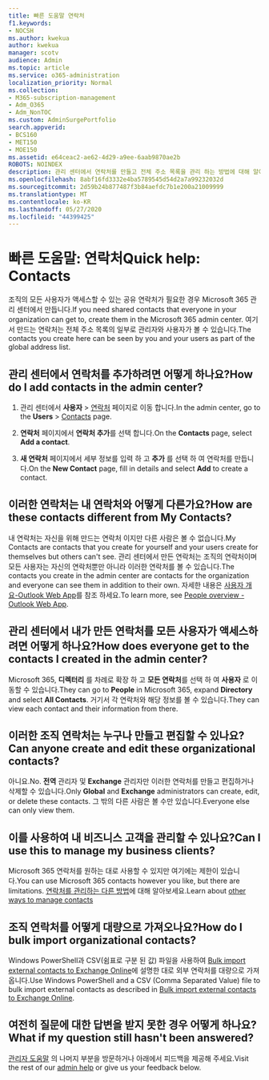 ```yaml
---
title: 빠른 도움말 연락처
f1.keywords:
- NOCSH
ms.author: kwekua
author: kwekua
manager: scotv
audience: Admin
ms.topic: article
ms.service: o365-administration
localization_priority: Normal
ms.collection:
- M365-subscription-management
- Adm_O365
- Adm_NonTOC
ms.custom: AdminSurgePortfolio
search.appverid:
- BCS160
- MET150
- MOE150
ms.assetid: e64ceac2-ae62-4d29-a9ee-6aab9870ae2b
ROBOTS: NOINDEX
description: 관리 센터에서 연락처를 만들고 전체 주소 목록을 관리 하는 방법에 대해 알아봅니다.
ms.openlocfilehash: 8abf16fd3332e4ba5789545d54d2a7a99232032d
ms.sourcegitcommit: 2d59b24b877487f3b84aefdc7b1e200a21009999
ms.translationtype: MT
ms.contentlocale: ko-KR
ms.lasthandoff: 05/27/2020
ms.locfileid: "44399425"
---
```

# <a name="quick-help-contacts"></a><span data-ttu-id="87a37-103">빠른 도움말: 연락처</span><span class="sxs-lookup"><span data-stu-id="87a37-103">Quick help: Contacts</span></span>

<span data-ttu-id="87a37-104">조직의 모든 사용자가 액세스할 수 있는 공유 연락처가 필요한 경우 Microsoft 365 관리 센터에서 만듭니다.</span><span class="sxs-lookup"><span data-stu-id="87a37-104">If you need shared contacts that everyone in your organization can get to, create them in the Microsoft 365 admin center.</span></span> <span data-ttu-id="87a37-105">여기서 만드는 연락처는 전체 주소 목록의 일부로 관리자와 사용자가 볼 수 있습니다.</span><span class="sxs-lookup"><span data-stu-id="87a37-105">The contacts you create here can be seen by you and your users as part of the global address list.</span></span>
  
## <a name="how-do-i-add-contacts-in-the-admin-center"></a><span data-ttu-id="87a37-106">관리 센터에서 연락처를 추가하려면 어떻게 하나요?</span><span class="sxs-lookup"><span data-stu-id="87a37-106">How do I add contacts in the admin center?</span></span>

1. <span data-ttu-id="87a37-107">관리 센터에서 **사용자** \> <a href="https://go.microsoft.com/fwlink/p/?linkid=2053302" target="_blank">연락처</a> 페이지로 이동 합니다.</span><span class="sxs-lookup"><span data-stu-id="87a37-107">In the admin center, go to the **Users** \> <a href="https://go.microsoft.com/fwlink/p/?linkid=2053302" target="_blank">Contacts</a> page.</span></span>

2. <span data-ttu-id="87a37-108">**연락처** 페이지에서 **연락처 추가**를 선택 합니다.</span><span class="sxs-lookup"><span data-stu-id="87a37-108">On the **Contacts** page, select **Add a contact**.</span></span>
  
3. <span data-ttu-id="87a37-109">**새 연락처** 페이지에서 세부 정보를 입력 하 고 **추가** 를 선택 하 여 연락처를 만듭니다.</span><span class="sxs-lookup"><span data-stu-id="87a37-109">On the **New Contact** page, fill in details and select **Add** to create a contact.</span></span>
  
## <a name="how-are-these-contacts-different-from-my-contacts"></a><span data-ttu-id="87a37-110">이러한 연락처는 내 연락처와 어떻게 다른가요?</span><span class="sxs-lookup"><span data-stu-id="87a37-110">How are these contacts different from My Contacts?</span></span>

<span data-ttu-id="87a37-111">내 연락처는 자신을 위해 만드는 연락처 이지만 다른 사람은 볼 수 없습니다.</span><span class="sxs-lookup"><span data-stu-id="87a37-111">My Contacts are contacts that you create for yourself and your users create for themselves but others can't see.</span></span> <span data-ttu-id="87a37-112">관리 센터에서 만든 연락처는 조직의 연락처이며 모든 사용자는 자신의 연락처뿐만 아니라 이러한 연락처를 볼 수 있습니다.</span><span class="sxs-lookup"><span data-stu-id="87a37-112">The contacts you create in the admin center are contacts for the organization and everyone can see them in addition to their own.</span></span> <span data-ttu-id="87a37-113">자세한 내용은 [사용자 개요-Outlook Web App](https://support.microsoft.com/en-us/office/people-overview-outlook-web-app-5fe173cf-e620-4f62-9bf6-da5041f651bf)를 참조 하세요.</span><span class="sxs-lookup"><span data-stu-id="87a37-113">To learn more, see [People overview - Outlook Web App](https://support.microsoft.com/en-us/office/people-overview-outlook-web-app-5fe173cf-e620-4f62-9bf6-da5041f651bf).</span></span>
  
## <a name="how-does-everyone-get-to-the-contacts-i-created-in-the-admin-center"></a><span data-ttu-id="87a37-114">관리 센터에서 내가 만든 연락처를 모든 사용자가 액세스하려면 어떻게 하나요?</span><span class="sxs-lookup"><span data-stu-id="87a37-114">How does everyone get to the contacts I created in the admin center?</span></span>

 <span data-ttu-id="87a37-115">Microsoft 365, **디렉터리** 를 차례로 확장 하 고 **모든 연락처**를 선택 하 여 **사용자** 로 이동할 수 있습니다.</span><span class="sxs-lookup"><span data-stu-id="87a37-115">They can go to **People** in Microsoft 365, expand **Directory** and select **All Contacts**.</span></span> <span data-ttu-id="87a37-116">거기서 각 연락처와 해당 정보를 볼 수 있습니다.</span><span class="sxs-lookup"><span data-stu-id="87a37-116">They can view each contact and their information from there.</span></span>
  
## <a name="can-anyone-create-and-edit-these-organizational-contacts"></a><span data-ttu-id="87a37-117">이러한 조직 연락처는 누구나 만들고 편집할 수 있나요?</span><span class="sxs-lookup"><span data-stu-id="87a37-117">Can anyone create and edit these organizational contacts?</span></span>

<span data-ttu-id="87a37-118">아니요.</span><span class="sxs-lookup"><span data-stu-id="87a37-118">No.</span></span> <span data-ttu-id="87a37-119">**전역** 관리자 및 **Exchange** 관리자만 이러한 연락처를 만들고 편집하거나 삭제할 수 있습니다.</span><span class="sxs-lookup"><span data-stu-id="87a37-119">Only **Global** and **Exchange** administrators can create, edit, or delete these contacts.</span></span> <span data-ttu-id="87a37-120">그 밖의 다른 사람은 볼 수만 있습니다.</span><span class="sxs-lookup"><span data-stu-id="87a37-120">Everyone else can only view them.</span></span>
  
## <a name="can-i-use-this-to-manage-my-business-clients"></a><span data-ttu-id="87a37-121">이를 사용하여 내 비즈니스 고객을 관리할 수 있나요?</span><span class="sxs-lookup"><span data-stu-id="87a37-121">Can I use this to manage my business clients?</span></span>

<span data-ttu-id="87a37-122">Microsoft 365 연락처를 원하는 대로 사용할 수 있지만 여기에는 제한이 있습니다.</span><span class="sxs-lookup"><span data-stu-id="87a37-122">You can use Microsoft 365 contacts however you like, but there are limitations.</span></span> <span data-ttu-id="87a37-123">[연락처를 관리하는 다른 방법](ways-to-manage-contacts.md)에 대해 알아보세요.</span><span class="sxs-lookup"><span data-stu-id="87a37-123">Learn about [other ways to manage contacts](ways-to-manage-contacts.md)</span></span>
  
## <a name="how-do-i-bulk-import-organizational-contacts"></a><span data-ttu-id="87a37-124">조직 연락처를 어떻게 대량으로 가져오나요?</span><span class="sxs-lookup"><span data-stu-id="87a37-124">How do I bulk import organizational contacts?</span></span>

<span data-ttu-id="87a37-125">Windows PowerShell과 CSV(쉼표로 구분 된 값) 파일을 사용하여 [Bulk import external contacts to Exchange Online](../../compliance/bulk-import-external-contacts.md)에 설명한 대로 외부 연락처를 대량으로 가져옵니다.</span><span class="sxs-lookup"><span data-stu-id="87a37-125">Use Windows PowerShell and a CSV (Comma Separated Value) file to bulk import external contacts as described in [Bulk import external contacts to Exchange Online](../../compliance/bulk-import-external-contacts.md).</span></span>
  
## <a name="what-if-my-question-still-hasnt-been-answered"></a><span data-ttu-id="87a37-126">여전히 질문에 대한 답변을 받지 못한 경우 어떻게 하나요?</span><span class="sxs-lookup"><span data-stu-id="87a37-126">What if my question still hasn't been answered?</span></span>

<span data-ttu-id="87a37-127">[관리자 도움말](../admin-home.md) 의 나머지 부분을 방문하거나 아래에서 피드백을 제공해 주세요.</span><span class="sxs-lookup"><span data-stu-id="87a37-127">Visit the rest of our [admin help](../admin-home.md) or give us your feedback below.</span></span>
